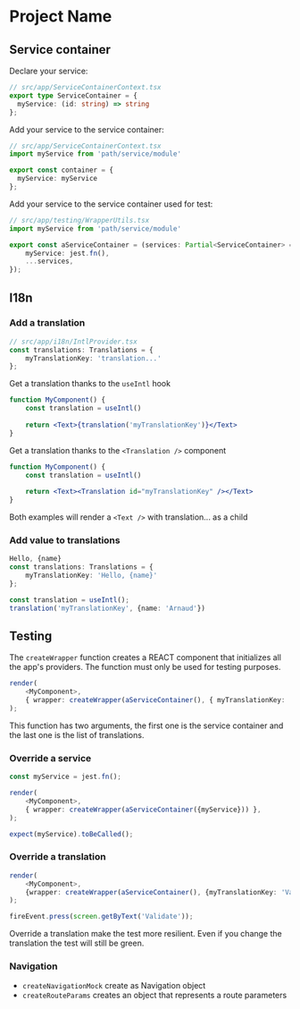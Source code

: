 # Project Name

## Service container

Declare your service:
```ts
// src/app/ServiceContainerContext.tsx
export type ServiceContainer = {
  myService: (id: string) => string
};
```

Add your service to the service container:
```ts
// src/app/ServiceContainerContext.tsx
import myService from 'path/service/module'

export const container = {
  myService: myService
};
```

Add your service to the service container used for test:
```ts
// src/app/testing/WrapperUtils.tsx
import myService from 'path/service/module'

export const aServiceContainer = (services: Partial<ServiceContainer> = {}): ServiceContainer => ({
    myService: jest.fn(),
    ...services,
});
```

## I18n

### Add a translation

```ts
// src/app/i18n/IntlProvider.tsx
const translations: Translations = {
    myTranslationKey: 'translation...'
};
```

Get a translation thanks to the `useIntl` hook
```jsx
function MyComponent() {
    const translation = useIntl()
    
    return <Text>{translation('myTranslationKey')}</Text>
}
```

Get a translation thanks to the `<Translation />` component

```jsx
function MyComponent() {
    const translation = useIntl()
    
    return <Text><Translation id="myTranslationKey" /></Text>
}
```

Both examples will render a `<Text />` with translation... as a child

### Add value to translations

```ts
Hello, {name}
const translations: Translations = {
    myTranslationKey: 'Hello, {name}'
};

const translation = useIntl();
translation('myTranslationKey', {name: 'Arnaud'})
```

## Testing

The `createWrapper` function creates a REACT component that initializes all the app's providers. The function must only be used for testing purposes. 

```ts
render(
    <MyComponent>,
    { wrapper: createWrapper(aServiceContainer(), { myTranslationKey: 'translation...' }) },
);
```

This function has two arguments, the first one is the service container and the last one is the list of translations.

### Override a service

```ts
const myService = jest.fn();

render(
    <MyComponent>,
    { wrapper: createWrapper(aServiceContainer({myService})) },
);

expect(myService).toBeCalled();
```

### Override a translation

```ts
render(
    <MyComponent>,
    {wrapper: createWrapper(aServiceContainer(), {myTranslationKey: 'Validate'})},
);

fireEvent.press(screen.getByText('Validate'));
```

Override a translation make the test more resilient. Even if you change the translation the test will still be green.

### Navigation

* `createNavigationMock` create as Navigation object
* `createRouteParams` creates an object that represents a route parameters